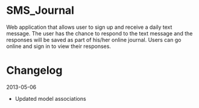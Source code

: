 SMS_Journal
===========

Web application that allows user to sign up and receive a daily text message.
The user has the chance to respond to the text message and the responses will be saved as part of his/her online journal.
Users can go online and sign in to view their responses.

Changelog 
===========

2013-05-06

- Updated model associations
